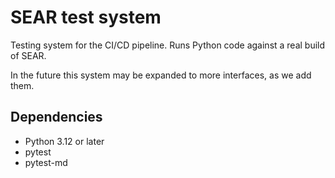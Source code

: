 # SEAR test system

Testing system for the CI/CD pipeline. Runs Python code against a real build of SEAR.

In the future this system may be expanded to more interfaces, as we add them.

## Dependencies

- Python 3.12 or later
- pytest
- pytest-md
